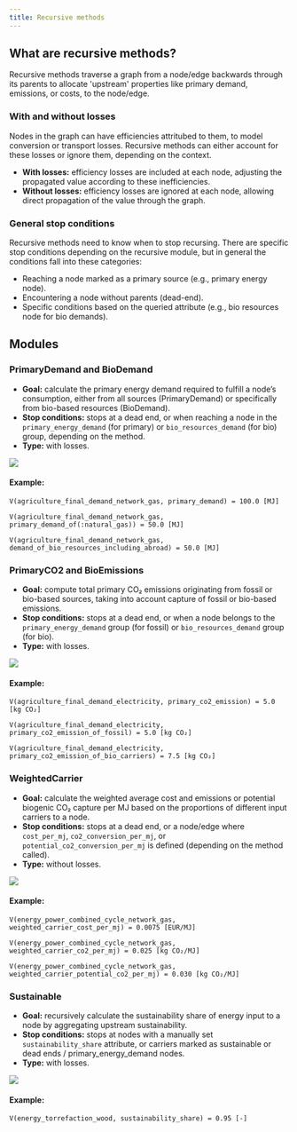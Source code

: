 ```yaml
---
title: Recursive methods
---
```


## What are recursive methods?
Recursive methods traverse a graph from a node/edge backwards through its parents to allocate 'upstream' properties like primary demand, emissions, or costs, to the node/edge.

### With and without losses
Nodes in the graph can have efficiencies attritubed to them, to model conversion or transport losses. Recursive methods can either account for these losses or ignore them, depending on the context.

- **With losses:** efficiency losses are included at each node, adjusting the propagated value according to these inefficiencies.
- **Without losses:** efficiency losses are ignored at each node, allowing direct propagation of the value through the graph.

### General stop conditions
Recursive methods need to know when to stop recursing. There are specific stop conditions depending on the recursive module, but in general the conditions fall into these categories:
- Reaching a node marked as a primary source (e.g., primary energy node).
- Encountering a node without parents (dead-end).
- Specific conditions based on the queried attribute (e.g., bio resources node for bio demands).

## Modules

### PrimaryDemand and BioDemand
- **Goal:** calculate the primary energy demand required to fulfill a node’s consumption, either from all sources (PrimaryDemand) or specifically from bio-based resources (BioDemand).
- **Stop conditions:** stops at a dead end, or when reaching a node in the `primary_energy_demand` (for primary) or `bio_resources_demand` (for bio) group, depending on the method.
- **Type:** with losses.

<div style={{ textAlign: "center" }}>
  <img
    src="/img/docs/contrib/recursive-methods/recursive-methods-demand.png"
  />
</div>

#### Example:
```
V(agriculture_final_demand_network_gas, primary_demand) = 100.0 [MJ]

V(agriculture_final_demand_network_gas, primary_demand_of(:natural_gas)) = 50.0 [MJ]

V(agriculture_final_demand_network_gas, demand_of_bio_resources_including_abroad) = 50.0 [MJ]
```


### PrimaryCO2 and BioEmissions
- **Goal:** compute total primary CO₂ emissions originating from fossil or bio-based sources, taking into account capture of fossil or bio-based emissions.
- **Stop conditions:** stops at a dead end, or when a node belongs to the `primary_energy_demand` group (for fossil) or `bio_resources_demand` group (for bio).
- **Type:** with losses.

<div style={{ textAlign: "center" }}>
  <img
    src="/img/docs/contrib/recursive-methods/recursive-methods-emissions.png"
  />
</div>

#### Example:
```
V(agriculture_final_demand_electricity, primary_co2_emission) = 5.0 [kg CO₂]

V(agriculture_final_demand_electricity, primary_co2_emission_of_fossil) = 5.0 [kg CO₂]

V(agriculture_final_demand_electricity, primary_co2_emission_of_bio_carriers) = 7.5 [kg CO₂]
```

### WeightedCarrier
- **Goal:** calculate the weighted average cost and emissions or potential biogenic CO₂ capture per MJ based on the proportions of different input carriers to a node.
- **Stop conditions:** stops at a dead end, or a node/edge where `cost_per_mj`, `co2_conversion_per_mj`, or `potential_co2_conversion_per_mj` is defined (depending on the method called).
- **Type:** without losses.

<div style={{ textAlign: "center" }}>
  <img
    src="/img/docs/contrib/recursive-methods/recursive-methods-weighted-carrier.png"
  />
</div>

#### Example:
```
V(energy_power_combined_cycle_network_gas, weighted_carrier_cost_per_mj) = 0.0075 [EUR/MJ]

V(energy_power_combined_cycle_network_gas, weighted_carrier_co2_per_mj) = 0.025 [kg CO₂/MJ]

V(energy_power_combined_cycle_network_gas, weighted_carrier_potential_co2_per_mj) = 0.030 [kg CO₂/MJ]
```

### Sustainable
- **Goal:** recursively calculate the sustainability share of energy input to a node by aggregating upstream sustainability.
- **Stop conditions:** stops at nodes with a manually set `sustainability_share` attribute, or carriers marked as sustainable or dead ends / primary_energy_demand nodes.
- **Type:** with losses.

<div style={{ textAlign: "center" }}>
  <img
    src="/img/docs/contrib/recursive-methods/recursive-methods-sustainable.png"
  />
</div>

#### Example:
```
V(energy_torrefaction_wood, sustainability_share) = 0.95 [-]
```
